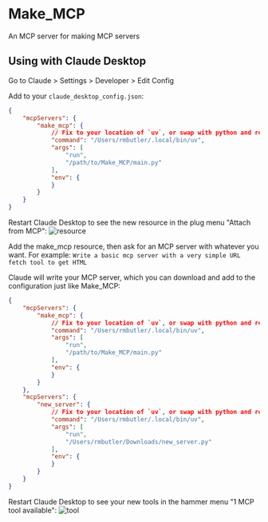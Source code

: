 # Make_MCP
An MCP server for making MCP servers

## Using with Claude Desktop

Go to Claude > Settings > Developer > Edit Config

Add to your `claude_desktop_config.json`:
```json
{
    "mcpServers": {
        "make_mcp": {
            // Fix to your location of `uv`, or swap with python and remove the "run" argument below.
            "command": "/Users/rmbutler/.local/bin/uv",
            "args": [
                "run",
                "/path/to/Make_MCP/main.py"
            ],
            "env": {
            }
        }
    }
}
```

Restart Claude Desktop to see the new resource in the plug menu "Attach from MCP":
![resource](https://github.com/user-attachments/assets/1a37d556-9c2a-4c91-9cd0-a12237c2a911)

Add the make_mcp resource, then ask for an MCP server with whatever you want. For example:
`Write a basic mcp server with a very simple URL fetch tool to get HTML`

Claude will write your MCP server, which you can download and add to the configuration just like Make_MCP:
```json
{
    "mcpServers": {
        "make_mcp": {
            // Fix to your location of `uv`, or swap with python and remove the "run" argument below.
            "command": "/Users/rmbutler/.local/bin/uv",
            "args": [
                "run",
                "/path/to/Make_MCP/main.py"
            ],
            "env": {
            }
        }
    },
    "mcpServers": {
        "new_server": {
            // Fix to your location of `uv`, or swap with python and remove the "run" argument below.
            "command": "/Users/rmbutler/.local/bin/uv",
            "args": [
                "run",
                "/Users/rmbutler/Downloads/new_server.py"
            ],
            "env": {
            }
        }
    }
}
```

Restart Claude Desktop to see your new tools in the hammer menu "1 MCP tool available":
![tool](https://github.com/user-attachments/assets/b360e749-0ec3-43e8-bc0f-7981b5dbb228)
